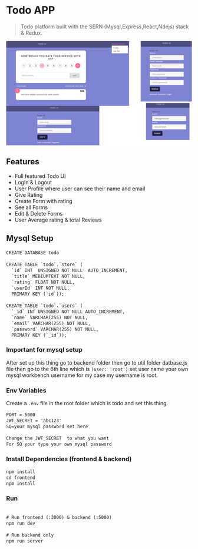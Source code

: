 # Todo APP

> Todo  platform built with the SERN (Mysql,Express,React,Ndejs) stack & Redux.

<!-- <img src="./frontend/public/images/ui.jpg"> -->
![UI!](./frontend/public/images/ui.jpg)


## Features

- Full featured Todo UI
- LogIn & Logout
- User Profile where user can see their name and email
- Give Rating
- Create Form with rating
- See all Forms
- Edit & Delete Forms
- User Average rating & total Reviews


## Mysql Setup

```
CREATE DATABASE todo

CREATE TABLE `todo`.`store` (
  `id` INT  UNSIGNED NOT NULL  AUTO_INCREMENT,
  `title` MEDIUMTEXT NOT NULL,
  `rating` FLOAT NOT NULL,
  `userId` INT NOT NULL,
  PRIMARY KEY (`id`));

CREATE TABLE `todo`.`users` (
  `_id` INT UNSIGNED NOT NULL AUTO_INCREMENT,
  `name` VARCHAR(255) NOT NULL,
  `email` VARCHAR(255) NOT NULL,
  `password` VARCHAR(255) NOT NULL,
  PRIMARY KEY (`_id`));

```
### Important for mysql setup

After set up this thing go to backend folder 
then go to util folder datbase.js file then go to the 
6th line which is `(user: 'root')` set user name your own mysql workbench username for my case my username is root.


### Env Variables

Create a `.env` file in the root folder which is todo and set this thing.

```
PORT = 5000
JWT_SECRET = 'abc123'
SQ=your mysql password set here

Change the JWT_SECRET  to what you want
For SQ your type your own mysql password

```



### Install Dependencies (frontend & backend)

```
npm install
cd frontend
npm install
```

### Run

```

# Run frontend (:3000) & backend (:5000)
npm run dev

# Run backend only
npm run server
```



